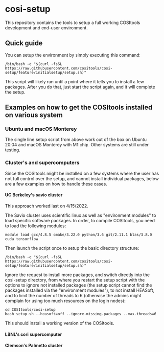 # cosi-setup

This repository contains the tools to setup a full working COSItools development and end-user environment.

## Quick guide

You can setup the environment by simply executing this command:
```
/bin/bash -c "$(curl -fsSL https://raw.githubusercontent.com/cositools/cosi-setup/feature/initialsetup/setup.sh)"
```
This script will likely run until a point where it tells you to install a few packages.
After you do that, just start the script again, and it will complete the setup.

## Examples on how to get the COSItools installed on various system

### Ubuntu and macOS Monterey

The single line setup script from above work out of the box on Ubuntu 20.04 and macOS Monterey with M1 chip.
Other systems are still under testing.

### Cluster's and supercomputers
Since the COSItools might be installed on a few systems where the user has not full control over the setup, and cannot install individual packages, below are a few examples on how to handle these cases.

#### UC Berkeley's savio cluster

This approach worked last on 4/15/2022.

The Savio cluster uses scientific linux as well as "environment modules" to load specific software packages. In order, to compile COSItools, you need to load the following modules:

```
module load gcc/4.8.5 cmake/3.22.0 python/3.6 git/2.11.1 blas/3.8.0 cuda tensorflow
```

Then launch the script once to setup the basic directory structure:
```
/bin/bash -c "$(curl -fsSL https://raw.githubusercontent.com/cositools/cosi-setup/feature/initialsetup/setup.sh)"
```
Ignore the request to install more packages, and switch directly into the cosi-setup directory, from where you restart the setup script with the options to ignore not installed packages (the setup script cannot find the packages installed via the "environment modules"), to not install HEASoft, and to limit the number of threads to 6 (otherwise the admins might complain for using too much resources on the login nodes):
```
cd COSItools/cosi-setup
bash setup.sh --heasoft=off --ignore-missing-packages --max-threads=6
```
This should install a working version of the COSItools.

#### LBNL's cori supercomputer


#### Clemson's Palmetto cluster









